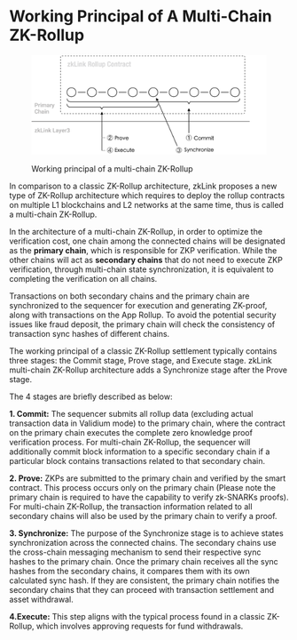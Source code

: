 # Working Principal of A Multi-Chain ZK-Rollup

<figure><img src="../../.gitbook/assets/figure2.png" alt=""><figcaption><p>Working principal of a multi-chain ZK-Rollup</p></figcaption></figure>

In comparison to a classic ZK-Rollup architecture, zkLink proposes a new type of ZK-Rollup architecture which requires to deploy the rollup contracts on multiple L1 blockchains and L2 networks at the same time, thus is called a multi-chain ZK-Rollup.

In the architecture of a multi-chain ZK-Rollup, in order to optimize the verification cost, one chain among the connected chains will be designated as the **primary chain**, which is responsible for ZKP verification. While the other chains will act as **secondary chains** that do not need to execute ZKP verification, through multi-chain state synchronization, it is equivalent to completing the verification on all chains.

Transactions on both secondary chains and the primary chain are synchronized to the sequencer for execution and generating ZK-proof, along with transactions on the App Rollup. To avoid the potential security issues like fraud deposit, the primary chain will check the consistency of transaction sync hashes of different chains.

The working principal of a classic ZK-Rollup settlement typically contains three stages: the Commit stage, Prove stage, and Execute stage. zkLink multi-chain ZK-Rollup architecture adds a Synchronize stage after the Prove stage.

The 4 stages are briefly described as below:

**1. Commit:** The sequencer submits all rollup data (excluding actual transaction data in Validium mode) to the primary chain, where the contract on the primary chain executes the complete zero knowledge proof verification process. For multi-chain ZK-Rollup, the sequencer will additionally commit block information to a specific secondary chain if a particular block contains transactions related to that secondary chain.

**2. Prove:** ZKPs are submitted to the primary chain and verified by the smart contract. This process occurs only on the primary chain (Please note the primary chain is required to have the capability to verify zk-SNARKs proofs). For multi-chain ZK-Rollup, the transaction information related to all secondary chains will also be used by the primary chain to verify a proof.

**3. Synchronize:** The purpose of the Synchronize stage is to achieve states synchronization across the connected chains. The secondary chains use the cross-chain messaging mechanism to send their respective sync hashes to the primary chain. Once the primary chain receives all the sync hashes from the secondary chains, it compares them with its own calculated sync hash. If they are consistent, the primary chain notifies the secondary chains that they can proceed with transaction settlement and asset withdrawal.

**4.Execute:** This step aligns with the typical process found in a classic ZK-Rollup, which involves approving requests for fund withdrawals.
